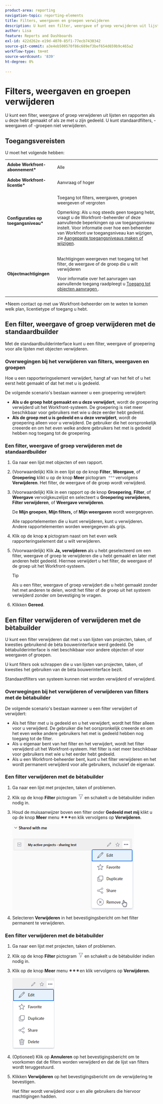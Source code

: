 ```yaml
---
product-area: reporting
navigation-topic: reporting-elements
title: Filters, weergaven en groepen verwijderen
description: U kunt een filter, weergave of groep verwijderen uit lijsten en rapporten als u deze hebt gemaakt of als ze met u zijn gedeeld. U kunt standaardfilters, -weergaven of -groepen niet verwijderen.
author: Lisa
feature: Reports and Dashboards
exl-id: 422d262e-e19d-4070-85f1-77ecb7430342
source-git-commit: a3e4eb500570f86c689ef3bef654d659b9c465a2
workflow-type: tm+mt
source-wordcount: '839'
ht-degree: 0%

---
```


# Filters, weergaven en groepen verwijderen

U kunt een filter, weergave of groep verwijderen uit lijsten en rapporten als u deze hebt gemaakt of als ze met u zijn gedeeld. U kunt standaardfilters, -weergaven of -groepen niet verwijderen.

## Toegangsvereisten

U moet het volgende hebben:

<table style="table-layout:auto"> 
 <col> 
 </col> 
 <col> 
 </col> 
 <tbody> 
  <tr> 
   <td role="rowheader"><strong>Adobe Workfront-abonnement*</strong></td> 
   <td> <p>Alle </p> </td> 
  </tr> 
  <tr> 
   <td role="rowheader"><strong>Adobe Workfront-licentie*</strong></td> 
   <td> <p>Aanvraag of hoger</p> </td> 
  </tr> 
  <tr> 
   <td role="rowheader"><strong>Configuraties op toegangsniveau*</strong></td> 
   <td> <p>Toegang tot filters, weergaven, groepen weergeven of vergroten</p> <p>Opmerking: Als u nog steeds geen toegang hebt, vraagt u de Workfront-beheerder of deze aanvullende beperkingen op uw toegangsniveau instelt. Voor informatie over hoe een beheerder van Workfront uw toegangsniveau kan wijzigen, zie <a href="../../../administration-and-setup/add-users/configure-and-grant-access/create-modify-access-levels.md" class="MCXref xref">Aangepaste toegangsniveaus maken of wijzigen</a>.</p> </td> 
  </tr> 
  <tr> 
   <td role="rowheader"><strong>Objectmachtigingen</strong></td> 
   <td> <p>Machtigingen weergeven met toegang tot het filter, de weergave of de groep die u wilt verwijderen</p> <p>Voor informatie over het aanvragen van aanvullende toegang raadpleegt u <a href="../../../workfront-basics/grant-and-request-access-to-objects/request-access.md" class="MCXref xref">Toegang tot objecten aanvragen </a>.</p> </td> 
  </tr> 
 </tbody> 
</table>

&#42;Neem contact op met uw Workfront-beheerder om te weten te komen welk plan, licentietype of toegang u hebt.

## Een filter, weergave of groep verwijderen met de standaardbuilder

Met de standaardbuilderinterface kunt u een filter, weergave of groepering voor alle lijsten met objecten verwijderen.

### Overwegingen bij het verwijderen van filters, weergaven en groepen

Hoe u een rapporteringselement verwijdert, hangt af van het feit of u het eerst hebt gemaakt of dat het met u is gedeeld.

De volgende scenario&#39;s bestaan wanneer u een groepering verwijdert:

* **Als u de groep hebt gemaakt en u deze verwijdert**, wordt de groepering verwijderd uit het Workfront-systeem. De groepering is niet meer beschikbaar voor gebruikers met wie u deze eerder hebt gedeeld.
* **Als de groep met u is gedeeld en u deze verwijdert**, wordt de groepering alleen voor u verwijderd. De gebruiker die het oorspronkelijk creeerde en om het even welke andere gebruikers het met is gedeeld hebben nog toegang tot de groepering.

### Een filter, weergave of groep verwijderen met de standaardbuilder

1. Ga naar een lijst met objecten of een rapport.
1. (Voorwaardelijk) Klik in een lijst op de knop **Filter**, **Weergave**, of **Groepering** klikt u op de knop **Meer** pictogram ![](assets/more-icon.png)vervolgens **Verwijderen**. Het filter, de weergave of de groep wordt verwijderd.
1. (Voorwaardelijk) Klik in een rapport op de knop **Groepering**, **Filter**, of **Weergave** vervolgkeuzelijst en selecteert u **Groepering verwijderen**, **Filter verwijderen**, of **Weergave verwijderen**.

   De **Mijn groepen**, **Mijn filters,** of **Mijn weergaven** wordt weergegeven.

   Alle rapportelementen die u kunt verwijderen, kunt u verwijderen. Andere rapportelementen worden weergegeven als grijs.

1. Klik op de knop **x** pictogram naast om het even welk rapporteringselement dat u wilt verwijderen.
1. (Voorwaardelijk) Klik **Ja, verwijderen** als u hebt geselecteerd om een filter, weergave of groep te verwijderen die u hebt gemaakt en later met anderen hebt gedeeld. Hiermee verwijdert u het filter, de weergave of de groep uit het Workfront-systeem.

   >[!TIP]
   >
   >Als u een filter, weergave of groep verwijdert die u hebt gemaakt zonder het met anderen te delen, wordt het filter of de groep uit het systeem verwijderd zonder om bevestiging te vragen.

1. Klikken **Gereed**.

## Een filter verwijderen of verwijderen met de bètabuilder

U kunt een filter verwijderen dat met u van lijsten van projecten, taken, of kwesties gebruikend de bèta bouwerinterface werd gedeeld. De bètabuilderinterface is niet beschikbaar voor andere objecten of voor weergaven of groepen.

U kunt filters ook schrappen die u van lijsten van projecten, taken, of kwesties het gebruiken van de bèta bouwerinterface bezit.

Standaardfilters van systeem kunnen niet worden verwijderd of verwijderd.

### Overwegingen bij het verwijderen of verwijderen van filters met de bètabuilder

De volgende scenario&#39;s bestaan wanneer u een filter verwijdert of verwijdert:

* Als het filter met u is gedeeld en u het verwijdert, wordt het filter alleen voor u verwijderd. De gebruiker die het oorspronkelijk creeerde en om het even welke andere gebruikers het met is gedeeld hebben nog toegang tot de filter.
* Als u eigenaar bent van het filter en het verwijdert, wordt het filter verwijderd uit het Workfront-systeem. Het filter is niet meer beschikbaar voor gebruikers met wie u het eerder hebt gedeeld.
* Als u een Workfront-beheerder bent, kunt u het filter verwijderen en het wordt permanent verwijderd voor alle gebruikers, inclusief de eigenaar.

### Een filter verwijderen met de bètabuilder

1. Ga naar een lijst met projecten, taken of problemen.
1. Klik op de knop **Filter** pictogram ![Filterpictogram](assets/filter-nwepng.png) en schakelt u de bètabuilder indien nodig in.
1. Houd de muisaanwijzer boven een filter onder **Gedeeld met mij** klikt u op de knop **Meer** menu ![Meer pictogram](assets/more-icon-spectrum.png)en klik vervolgens op **Verwijderen**.

   ![Filter verwijderen](assets/new-filters-more-menu-remove-filter.png)

1. Selecteren **Verwijderen** in het bevestigingsbericht om het filter permanent te verwijderen.

### Een filter verwijderen met de bètabuilder

1. Ga naar een lijst met projecten, taken of problemen.
1. Klik op de knop **Filter** pictogram ![Filterpictogram](assets/filter-nwepng.png) en schakelt u de bètabuilder indien nodig in.
1. Klik op de knop **Meer** menu ![Meer pictogram](assets/more-icon-spectrum.png)en klik vervolgens op **Verwijderen**.

   ![Filter verwijderen](assets/new-filters-more-menu-options-with-delete.png)

1. (Optioneel) Klik op **Annuleren** op het bevestigingsbericht om te voorkomen dat de filters worden verwijderd en dat de lijst van filters wordt teruggestuurd.
1. Klikken **Verwijderen** op het bevestigingsbericht om de verwijdering te bevestigen.

   Het filter wordt verwijderd voor u en alle gebruikers die hiervoor machtigingen hadden.

